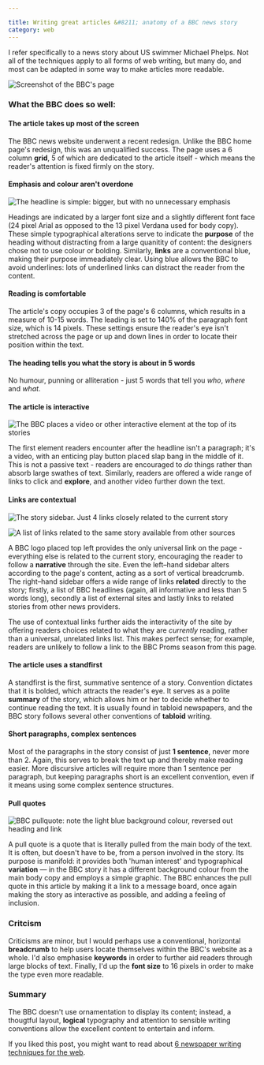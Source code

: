 ```yaml
---

title: Writing great articles &#8211; anatomy of a BBC news story
category: web
---
```


I refer specifically to a news story about US swimmer Michael Phelps. Not all of the techniques apply to all forms of web writing, but many do, and most can be adapted in some way to make articles more readable.

![Screenshot of the BBC's page](http://farm4.static.flickr.com/3055/2764123353_258961373d_o.jpg)


### What the BBC does so well:




#### The article takes up most of the screen


The BBC news website underwent a recent redesign. Unlike the BBC home page's redesign, this was an unqualified success. The page uses a 6 column **grid**, 5 of which are dedicated to the article itself - which means the reader's attention is fixed firmly on the story.


#### Emphasis and colour aren't overdone


![The headline is simple: bigger, but with no unnecessary emphasis](http://farm4.static.flickr.com/3266/2759699706_9215de3981_o.jpg)

Headings are indicated by a larger font size and a slightly different font face (24 pixel Arial as opposed to the 13 pixel Verdana used for body copy). These simple typographical alterations serve to indicate the **purpose** of the heading without distracting from a large quanitity of content: the designers chose not to use colour or bolding. Similarly, **links** are a conventional blue, making their purpose immeadiately clear. Using blue allows the BBC to avoid underlines: lots of underlined links can distract the reader from the content.


#### Reading is comfortable


The article's copy occupies 3 of the page's 6 columns, which results in a measure of 10-15 words. The leading is set to 140% of the paragraph font size, which is 14 pixels. These settings ensure the reader's eye isn't stretched across the page or up and down lines in order to locate their position within the text.


#### The heading tells you what the story is about in 5 words


No humour, punning or alliteration - just 5 words that tell you _who_, _where_ and _what_.


#### The article is interactive


![The BBC places a video or other interactive element at the top of its stories](http://farm4.static.flickr.com/3018/2759663090_ac96fc3655_o.jpg)


The first element readers encounter after the headline isn't a paragraph; it's a video, with an enticing play button placed slap bang in the middle of it. This is not a passive text - readers are encouraged to _do_ things rather than absorb large swathes of text. Similarly, readers are offered a wide range of links to click and **explore**, and another video further down the text.





#### Links are contextual


![The story sidebar. Just 4 links closely related to the current story](http://farm4.static.flickr.com/3031/2759662988_7261a32eff_o.jpg)

![A list of links related to the same story available from other sources](http://farm4.static.flickr.com/3154/2759663018_7cf2a0c9ec_o.jpg)


A BBC logo placed top left provides the only universal link on the page - everything else is related to the current story, encouraging the reader to follow a **narrative** through the site. Even the left–hand sidebar alters according to the page's content, acting as a sort of vertical breadcrumb. The right–hand sidebar offers a wide range of links **related** directly to the story; firstly, a list of BBC headlines (again, all informative and less than 5 words long), secondly a list of external sites and lastly links to related stories from other news providers.




The use of contextual links further aids the interactivity of the site by offering readers choices related to what they are _currently_ reading, rather than a universal, unrelated links list. This makes perfect sense; for example, readers are unlikely to follow a link to the BBC Proms season from this page.





#### The article uses a standfirst


A standfirst is the first, summative sentence of a story. Convention dictates that it is bolded, which attracts the reader's eye. It serves as a polite **summary** of the story, which allows him or her to decide whether to continue reading the text. It is usually found in tabloid newspapers, and the BBC story follows several other conventions of **tabloid** writing.


#### Short paragraphs, complex sentences


Most of the paragraphs in the story consist of just **1 sentence**, never more than 2. Again, this serves to break the text up and thereby make reading easier. More discursive articles will require more than 1 sentence per paragraph, but keeping paragraphs short is an excellent convention, even if it means using some complex sentence structures.


#### Pull quotes


![BBC pullquote: note the light blue background colour, reversed out heading and link](http://farm4.static.flickr.com/3102/2758822341_baa77665d8_o.jpg)


A pull quote is a quote that is literally pulled from the main body of the text. It is often, but doesn't have to be, from a person involved in the story. Its purpose is manifold: it provides both 'human interest' and typographical **variation** — in the BBC story it has a different background colour from the main body copy and employs a simple graphic. The BBC enhances the pull quote in this article by making it a link to a message board, once again making the story as interactive as possible, and adding a feeling of inclusion.





### Critcism


Criticisms are minor, but I would perhaps use a conventional, horizontal **breadcrumb** to help users locate themselves within the BBC's website as a whole. I'd also emphasise **keywords** in order to further aid readers through large blocks of text. Finally, I'd up the **font size** to 16 pixels in order to make the type even more readable.


### Summary


The BBC doesn't use ornamentation to display its content; instead, a thougtful layout, **logical** typography and attention to sensible writing conventions allow the excellent content to entertain and inform.

If you liked this post, you might want to read about [6 newspaper writing techniques for the web](http://leonpaternoster.com/2008/07/6-newspaper-writing-techniques-for-the-web/).
